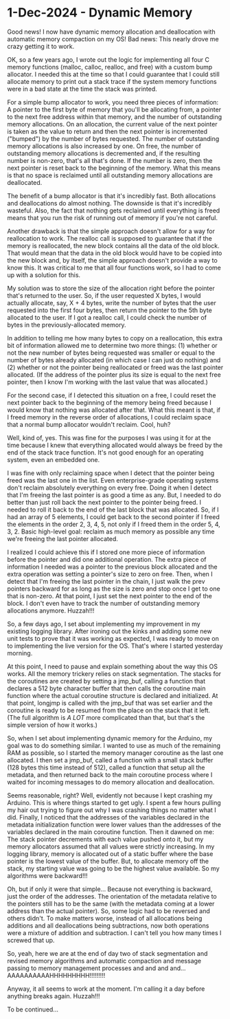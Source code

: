 # 1-Dec-2024 - Dynamic Memory

Good news!  I now have dynamic memory allocation and deallocation with automatic memory compaction on my OS!  Bad news:  This nearly drove me crazy getting it to work.

OK, so a few years ago, I wrote out the logic for implementing all four C memory functions (malloc, calloc, realloc, and free) with a custom bump allocator.  I needed this at the time so that I could guarantee that I could still allocate memory to print out a stack trace if the system memory functions were in a bad state at the time the stack was printed.

For a simple bump allocator to work, you need three pieces of information:  A pointer to the first byte of memory that you'll be allocating from, a pointer to the next free address within that memory, and the number of outstanding memory allocations.  On an allocation, the current value of the next pointer is taken as the value to return and then the next pointer is incremented ("bumped") by the number of bytes requested.  The number of outstanding memory allocations is also increased by one.  On free, the number of outstanding memory allocations is decremented and, if the resulting number is non-zero, that's all that's done.  If the number is zero, then the next pointer is reset back to the beginning of the memory.  What this means is that no space is reclaimed until all outstanding memory allocations are deallocated.

The benefit of a bump allocator is that it's incredibly fast.  Both allocations and deallocations do almost nothing.  The downside is that it's incredibly wasteful.  Also, the fact that nothing gets reclaimed until everything is freed means that you run the risk of running out of memory if you're not careful.

Another drawback is that the simple approach doesn't allow for a way for reallocation to work.  The realloc call is supposed to guarantee that if the memory is reallocated, the new block contains all the data of the old block.  That would mean that the data in the old block would have to be copied into the new block and, by itself, the simple approach doesn't provide a way to know this.  It was critical to me that all four functions work, so I had to come up with a solution for this.

My solution was to store the size of the allocation right before the pointer that's returned to the user.  So, if the user requested X bytes, I would actually allocate, say, X + 4 bytes, write the number of bytes that the user requested into the first four bytes, then return the pointer to the 5th byte allocated to the user.  If I got a realloc call, I could check the number of bytes in the previously-allocated memory.

In addition to telling me how many bytes to copy on a reallocation, this extra bit of information allowed me to determine two more things:  (1) whether or not the new number of bytes being requested was smaller or equal to the number of bytes already allocated (in which case I can just do nothing) and (2) whether or not the pointer being reallocated or freed was the last pointer allocated.  (If the address of the pointer plus its size is equal to the next free pointer, then I know I'm working with the last value that was allocated.)

For the second case, if I detected this situation on a free, I could reset the next pointer back to the beginning of the memory being freed because I would know that nothing was allocated after that.  What this meant is that, if I freed memory in the reverse order of allocations, I could reclaim space that a normal bump allocator wouldn't reclaim.  Cool, huh?

Well, kind of, yes.  This was fine for the purposes I was using it for at the time because I knew that everything allocated would always be freed by the end of the stack trace function.  It's not good enough for an operating system, even an embedded one.

I was fine with only reclaiming space when I detect that the pointer being freed was the last one in the list.  Even enterprise-grade operating systems don't reclaim absolutely everything on every free.  Doing it when I detect that I'm freeing the last pointer is as good a time as any.  But, I needed to do better than just roll back the next pointer to the pointer being freed.  I needed to roll it back to the end of the last block that was allocated.  So, if I had an array of 5 elements, I could get back to the second pointer if I freed the elements in the order 2, 3, 4, 5, not only if I freed them in the order 5, 4, 3, 2.  Basic high-level goal:  reclaim as much memory as possible any time we're freeing the last pointer allocated.

I realized I could achieve this if I stored one more piece of information before the pointer and did one additional operation.  The extra piece of information I needed was a pointer to the previous block allocated and the extra operation was setting a pointer's size to zero on free.  Then, when I detect that I'm freeing the last pointer in the chain, I just walk the prev pointers backward for as long as the size is zero and stop once I get to one that is non-zero.  At that point, I just set the next pointer to the end of the block.  I don't even have to track the number of outstanding memory allocations anymore.  Huzzah!!!

So, a few days ago, I set about implementing my improvement in my existing logging library.  After ironing out the kinks and adding some new unit tests to prove that it was working as expected, I was ready to move on to implementing the live version for the OS.  That's where I started yesterday morning.

At this point, I need to pause and explain something about the way this OS works.  All the memory trickery relies on stack segmentation.  The stacks for the coroutines are created by setting a jmp\_buf, calling a function that declares a 512 byte character buffer that then calls the coroutine main function where the actual coroutine structure is declared and initialized.  At that point, longjmp is called with the jmp\_buf that was set earlier and the coroutine is ready to be resumed from the place on the stack that it left.  (The full algorithm is *A LOT* more complicated than that, but that's the simple version of how it works.)

So, when I set about implementing dynamic memory for the Arduino, my goal was to do something similar.  I wanted to use as much of the remaining RAM as possible, so I started the memory manager coroutine as the last one allocated.  I then set a jmp\_buf, called a function with a small stack buffer (128 bytes this time instead of 512), called a function that setup all the metadata, and then returned back to the main coroutine process where I waited for incoming messages to do memory allocation and deallocation.

Seems reasonable, right?  Well, evidently not because I kept crashing my Arduino.  This is where things started to get ugly.  I spent a few hours pulling my hair out trying to figure out why I was crashing things no matter what I did.  Finally, I noticed that the addresses of the variables declared in the metadata initialization function were lower values than the addresses of the variables declared in the main coroutine function.  Then it dawned on me:  The stack pointer decrements with each value pushed onto it, but my memory allocators assumed that all values were strictly increasing.  In my logging library, memory is allocated out of a static buffer where the base pointer is the lowest value of the buffer.  But, to allocate memory off the stack, my starting value was going to be the highest value available.  So my algorithms were backward!!!

Oh, but if only it were that simple...  Because not everything is backward, just the order of the addresses.  The orientation of the metadata relative to the pointers still has to be the same (with the metadata coming at a lower address than the actual pointer).  So, some logic had to be reversed and others didn't.  To make matters worse, instead of all allocations being additions and all deallocations being subtractions, now both operations were a mixture of addition and subtraction.  I can't tell you how many times I screwed that up.

So, yeah, here we are at the end of day two of stack segmentation and revised memory algorithms and automatic compaction and message passing to memory management processes and and and and...  AAAAAAAAAAHHHHHHHHH!!!!!!!!!

Anyway, it all seems to work at the moment.  I'm calling it a day before anything breaks again.  Huzzah!!!

To be continued...
